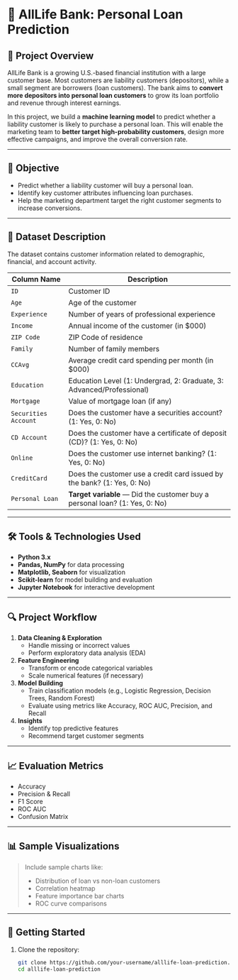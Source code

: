 # 🏦 AllLife Bank: Personal Loan Prediction

## 📌 Project Overview

AllLife Bank is a growing U.S.-based financial institution with a large customer base. Most customers are liability customers (depositors), while a small segment are borrowers (loan customers). The bank aims to **convert more depositors into personal loan customers** to grow its loan portfolio and revenue through interest earnings.

In this project, we build a **machine learning model** to predict whether a liability customer is likely to purchase a personal loan. This will enable the marketing team to **better target high-probability customers**, design more effective campaigns, and improve the overall conversion rate.

---

## 🎯 Objective

- Predict whether a liability customer will buy a personal loan.
- Identify key customer attributes influencing loan purchases.
- Help the marketing department target the right customer segments to increase conversions.

---

## 🧾 Dataset Description

The dataset contains customer information related to demographic, financial, and account activity.

| Column Name          | Description |
|----------------------|-------------|
| `ID`                 | Customer ID |
| `Age`                | Age of the customer |
| `Experience`         | Number of years of professional experience |
| `Income`             | Annual income of the customer (in $000) |
| `ZIP Code`           | ZIP Code of residence |
| `Family`             | Number of family members |
| `CCAvg`              | Average credit card spending per month (in $000) |
| `Education`          | Education Level (1: Undergrad, 2: Graduate, 3: Advanced/Professional) |
| `Mortgage`           | Value of mortgage loan (if any) |
| `Securities Account` | Does the customer have a securities account? (1: Yes, 0: No) |
| `CD Account`         | Does the customer have a certificate of deposit (CD)? (1: Yes, 0: No) |
| `Online`             | Does the customer use internet banking? (1: Yes, 0: No) |
| `CreditCard`         | Does the customer use a credit card issued by the bank? (1: Yes, 0: No) |
| `Personal Loan`      | **Target variable** — Did the customer buy a personal loan? (1: Yes, 0: No) |

---

## 🛠️ Tools & Technologies Used

- **Python 3.x**
- **Pandas, NumPy** for data processing
- **Matplotlib, Seaborn** for visualization
- **Scikit-learn** for model building and evaluation
- **Jupyter Notebook** for interactive development

---

## 🔍 Project Workflow

1. **Data Cleaning & Exploration**
   - Handle missing or incorrect values
   - Perform exploratory data analysis (EDA)
2. **Feature Engineering**
   - Transform or encode categorical variables
   - Scale numerical features (if necessary)
3. **Model Building**
   - Train classification models (e.g., Logistic Regression, Decision Trees, Random Forest)
   - Evaluate using metrics like Accuracy, ROC AUC, Precision, and Recall
4. **Insights**
   - Identify top predictive features
   - Recommend target customer segments

---

## 📈 Evaluation Metrics

- Accuracy
- Precision & Recall
- F1 Score
- ROC AUC
- Confusion Matrix

---

## 📊 Sample Visualizations

> Include sample charts like:
> - Distribution of loan vs non-loan customers
> - Correlation heatmap
> - Feature importance bar charts
> - ROC curve comparisons

---

## 🚀 Getting Started

1. Clone the repository:
   ```bash
   git clone https://github.com/your-username/alllife-loan-prediction.git
   cd alllife-loan-prediction

